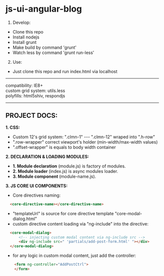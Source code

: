 js-ui-angular-blog
==================

1. Develop:
  * Clone this repo
  * Install nodejs
  * Install grunt
  * Make build by command 'grunt'
  * Watch less by command 'grunt run-less'

2. Use:
  * Just clone this repo and run index.html via localhost

<hr />
compatibility: IE8+
<br />
custom grid system: utils.less
<br />
polyfills: html5shiv, respondjs

<hr />
<h2><b>PROJECT DOCS:</b></h2>

<b>1. CSS:</b>
  * Custom 12's grid system: ".clmn-1" --- ".clmn-12" wraped into ".h-row"
  * ".row-wrapper" correct viewport's holder (min-width/max-width values)
  * ".offset-wrapper" is equals to body width container

<b>2. DECLARATION & LOADING MODULES:</b>
  * <b>1. Module declaration</b> (module.js) is factory of modules.
  * <b>2. Module loader </b> (index.js) is async modules loader.
  * <b>3. Module component </b> (module-name.js).


<b>3. JS CORE UI COMPONENTS:</b>
  * Core directives naming:
```html
  <core-directive-name></core-directive-name>
  ```
  * "templateUrl" is source for core directive template "core-modal-dialog.html"
  * custom directive content loading via "ng-include" into the directive:
```html
  <core-modal-dialog>
      <!-- injecting custom modal content via ng-include src -->
      <div ng-include src=" 'partials/add-post-form.html' "></div>
  </core-modal-dialog>
```
  * for any logic in custom modal content, just add the controller:
```html
    <form ng-controller="AddPostCtrl">
    </form>
```
